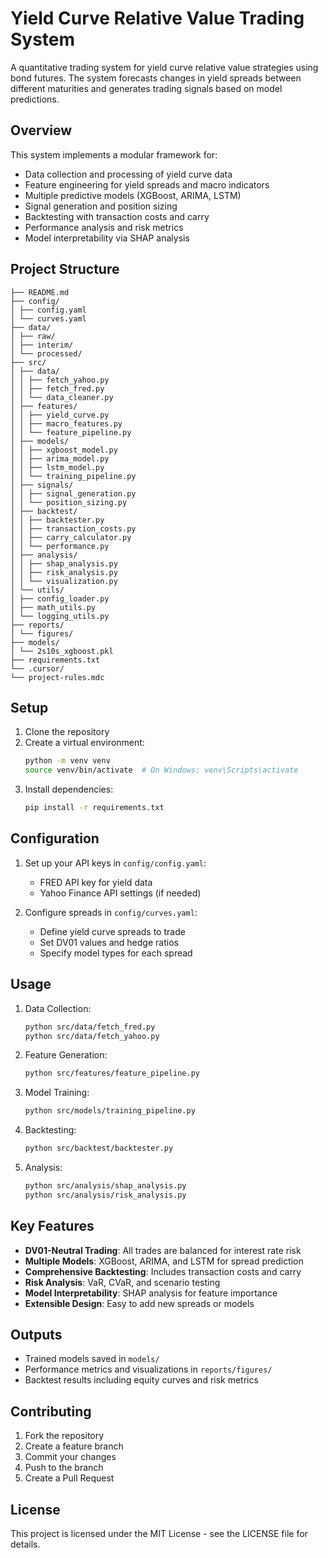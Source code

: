 # Yield Curve Relative Value Trading System

A quantitative trading system for yield curve relative value strategies using bond futures. The system forecasts changes in yield spreads between different maturities and generates trading signals based on model predictions.

## Overview

This system implements a modular framework for:
- Data collection and processing of yield curve data
- Feature engineering for yield spreads and macro indicators
- Multiple predictive models (XGBoost, ARIMA, LSTM)
- Signal generation and position sizing
- Backtesting with transaction costs and carry
- Performance analysis and risk metrics
- Model interpretability via SHAP analysis

## Project Structure

```
├── README.md
├── config/
│ ├── config.yaml
│ └── curves.yaml
├── data/
│ ├── raw/
│ ├── interim/
│ └── processed/
├── src/
│ ├── data/
│ │ ├── fetch_yahoo.py
│ │ ├── fetch_fred.py
│ │ └── data_cleaner.py
│ ├── features/
│ │ ├── yield_curve.py
│ │ ├── macro_features.py
│ │ └── feature_pipeline.py
│ ├── models/
│ │ ├── xgboost_model.py
│ │ ├── arima_model.py
│ │ ├── lstm_model.py
│ │ └── training_pipeline.py
│ ├── signals/
│ │ ├── signal_generation.py
│ │ └── position_sizing.py
│ ├── backtest/
│ │ ├── backtester.py
│ │ ├── transaction_costs.py
│ │ ├── carry_calculator.py
│ │ └── performance.py
│ ├── analysis/
│ │ ├── shap_analysis.py
│ │ ├── risk_analysis.py
│ │ └── visualization.py
│ └── utils/
│ ├── config_loader.py
│ ├── math_utils.py
│ └── logging_utils.py
├── reports/
│ └── figures/
├── models/
│ └── 2s10s_xgboost.pkl
├── requirements.txt
└── .cursor/
└── project-rules.mdc
```

## Setup

1. Clone the repository
2. Create a virtual environment:
   ```bash
   python -m venv venv
   source venv/bin/activate  # On Windows: venv\Scripts\activate
   ```
3. Install dependencies:
   ```bash
   pip install -r requirements.txt
   ```

## Configuration

1. Set up your API keys in `config/config.yaml`:
   - FRED API key for yield data
   - Yahoo Finance API settings (if needed)

2. Configure spreads in `config/curves.yaml`:
   - Define yield curve spreads to trade
   - Set DV01 values and hedge ratios
   - Specify model types for each spread

## Usage

1. Data Collection:
   ```bash
   python src/data/fetch_fred.py
   python src/data/fetch_yahoo.py
   ```

2. Feature Generation:
   ```bash
   python src/features/feature_pipeline.py
   ```

3. Model Training:
   ```bash
   python src/models/training_pipeline.py
   ```

4. Backtesting:
   ```bash
   python src/backtest/backtester.py
   ```

5. Analysis:
   ```bash
   python src/analysis/shap_analysis.py
   python src/analysis/risk_analysis.py
   ```

## Key Features

- **DV01-Neutral Trading**: All trades are balanced for interest rate risk
- **Multiple Models**: XGBoost, ARIMA, and LSTM for spread prediction
- **Comprehensive Backtesting**: Includes transaction costs and carry
- **Risk Analysis**: VaR, CVaR, and scenario testing
- **Model Interpretability**: SHAP analysis for feature importance
- **Extensible Design**: Easy to add new spreads or models

## Outputs

- Trained models saved in `models/`
- Performance metrics and visualizations in `reports/figures/`
- Backtest results including equity curves and risk metrics

## Contributing

1. Fork the repository
2. Create a feature branch
3. Commit your changes
4. Push to the branch
5. Create a Pull Request

## License

This project is licensed under the MIT License - see the LICENSE file for details. 